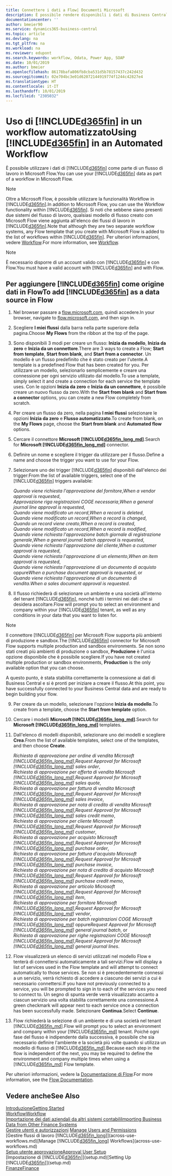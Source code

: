 ```yaml
---
title: Connettere i dati a Flow| Documenti Microsoft
description: È possibile rendere disponibili i dati di Business Central come origine dati e specificare un URL OData dei service Web per creare un workflow automatizzato.
documentationcenter: ''
author: bmeier90
ms.service: dynamics365-business-central
ms.topic: article
ms.devlang: na
ms.tgt_pltfrm: na
ms.workload: na
ms.reviewer: edupont
ms.search.keywords: workflow, Odata, Power App, SOAP
ms.date: 10/01/2019
ms.author: bmeier
ms.openlocfilehash: 86178bafa806fb8cba531d5b78157437c242d432
ms.sourcegitcommit: 02e704bc3e01d62072144919774f1244c42827e4
ms.translationtype: HT
ms.contentlocale: it-IT
ms.lasthandoff: 10/01/2019
ms.locfileid: "2305032"
---
```

# <a name="using-included365finincludesd365fin_mdmd-in-an-automated-workflow"></a><span data-ttu-id="8063c-103">Uso di [!INCLUDE[d365fin](includes/d365fin_md.md)] in un workflow automatizzato</span><span class="sxs-lookup"><span data-stu-id="8063c-103">Using [!INCLUDE[d365fin](includes/d365fin_md.md)] in an Automated Workflow</span></span>
<span data-ttu-id="8063c-104">È possibile utilizzare i dati di [!INCLUDE[d365fin](includes/d365fin_md.md)] come parte di un flusso di lavoro in Microsoft Flow.</span><span class="sxs-lookup"><span data-stu-id="8063c-104">You can use your [!INCLUDE[d365fin](includes/d365fin_md.md)] data as part of a workflow in Microsoft Flow.</span></span>

> [!NOTE]
> <span data-ttu-id="8063c-105">Oltre a Microsoft Flow, è possibile utilizzare la funzionalità Workflow in [!INCLUDE[d365fin](includes/d365fin_md.md)].</span><span class="sxs-lookup"><span data-stu-id="8063c-105">In addition to Microsoft Flow, you can use the Workflow functionality within [!INCLUDE[d365fin](includes/d365fin_md.md)].</span></span> <span data-ttu-id="8063c-106">Si noti che sebbene siano presenti due sistemi del flusso di lavoro, qualsiasi modello di flusso creato con Microsoft Flow viene aggiunta all'elenco dei flussi di lavoro in [!INCLUDE[d365fin](includes/d365fin_md.md)].</span><span class="sxs-lookup"><span data-stu-id="8063c-106">Note that although they are two separate workflow systems, any Flow template that you create with Microsoft Flow is added to the list of workflows  within [!INCLUDE[d365fin](includes/d365fin_md.md)].</span></span> <span data-ttu-id="8063c-107">Per ulteriori informazioni, vedere [Workflow](across-workflow.md).</span><span class="sxs-lookup"><span data-stu-id="8063c-107">For more information, see [Workflow](across-workflow.md).</span></span>  

> [!NOTE]  
> <span data-ttu-id="8063c-108">È necessario disporre di un account valido con [!INCLUDE[d365fin](includes/d365fin_md.md)] e con Flow.</span><span class="sxs-lookup"><span data-stu-id="8063c-108">You must have a valid account with [!INCLUDE[d365fin](includes/d365fin_md.md)] and with Flow.</span></span>  

## <a name="to-add-included365finincludesd365fin_mdmd-as-a-data-source-in-flow"></a><span data-ttu-id="8063c-109">Per aggiungere [!INCLUDE[d365fin](includes/d365fin_md.md)] come origine dati in Flow</span><span class="sxs-lookup"><span data-stu-id="8063c-109">To add [!INCLUDE[d365fin](includes/d365fin_md.md)] as a data source in Flow</span></span>
1. <span data-ttu-id="8063c-110">Nel browser passare a [flow.microsoft.com](https://flow.microsoft.com/en-us/), quindi accedere.</span><span class="sxs-lookup"><span data-stu-id="8063c-110">In your browser, navigate to [flow.microsoft.com](https://flow.microsoft.com/en-us/), and then sign in.</span></span>
2. <span data-ttu-id="8063c-111">Scegliere **I miei flussi** dalla barra nella parte superiore della pagina.</span><span class="sxs-lookup"><span data-stu-id="8063c-111">Choose **My Flows** from the ribbon at the top of the page.</span></span>
3. <span data-ttu-id="8063c-112">Sono disponibili 3 modi per creare un flusso: **Inizia da modello**, **Inizia da zero** e **Inizia da un connettore**.</span><span class="sxs-lookup"><span data-stu-id="8063c-112">There are 3 ways to create a Flow; **Start from template**, **Start from blank**, and **Start from a connector**.</span></span> <span data-ttu-id="8063c-113">Un modello è un flusso predefinito che è stato creato per l'utente.</span><span class="sxs-lookup"><span data-stu-id="8063c-113">A template is a predefined Flow that has been created for you.</span></span> <span data-ttu-id="8063c-114">Per utilizzare un modello, selezionarlo semplicemente e creare una connessione per ogni servizio utilizato dal modello.</span><span class="sxs-lookup"><span data-stu-id="8063c-114">To use a template, simply select it and create a connection for each service the template uses.</span></span> <span data-ttu-id="8063c-115">Con le opzioni **Inizia da zero** e **Inizia da un connettore**, è possibile creare un nuovo flusso da zero.</span><span class="sxs-lookup"><span data-stu-id="8063c-115">With the **Start from blank** and **Start from a connector** options, you can create a new Flow completely from scratch.</span></span>
4. <span data-ttu-id="8063c-116">Per creare un flusso da zero, nella pagina **I miei flussi** selezionare le opzioni **Inizia da zero** e **Flusso automatizzato**.</span><span class="sxs-lookup"><span data-stu-id="8063c-116">To create from blank, on the **My Flows** page, choose the **Start from blank** and **Automated flow** options.</span></span>
5. <span data-ttu-id="8063c-117">Cercare il connettore **Microsoft [!INCLUDE[d365fin_long_md](includes/d365fin_long_md.md)]**.</span><span class="sxs-lookup"><span data-stu-id="8063c-117">Search for **Microsoft [!INCLUDE[d365fin_long_md](includes/d365fin_long_md.md)]** connector.</span></span>
6. <span data-ttu-id="8063c-118">Definire un nome e scegliere il trigger da utilizzare per il flusso.</span><span class="sxs-lookup"><span data-stu-id="8063c-118">Define a name and choose the trigger you want to use for your Flow.</span></span>
7. <span data-ttu-id="8063c-119">Selezionare uno dei trigger [!INCLUDE[d365fin](includes/d365fin_md.md)] disponibili dall'elenco dei trigger:</span><span class="sxs-lookup"><span data-stu-id="8063c-119">From the list of available triggers, select one of the [!INCLUDE[d365fin](includes/d365fin_md.md)] triggers available:</span></span>  
    
    <span data-ttu-id="8063c-120">*Quando viene richiesta l'approvazione del fornitore*,</span><span class="sxs-lookup"><span data-stu-id="8063c-120">*When a vendor approval is requested*,</span></span>    
    <span data-ttu-id="8063c-121">*Approvazione riga registrazioni COGE necessaria*,</span><span class="sxs-lookup"><span data-stu-id="8063c-121">*When a general journal line approval is requested*,</span></span>    
    <span data-ttu-id="8063c-122">*Quando viene modificato un record*,</span><span class="sxs-lookup"><span data-stu-id="8063c-122">*When a record is deleted*,</span></span>    
    <span data-ttu-id="8063c-123">*Quando viene modificato un record*,</span><span class="sxs-lookup"><span data-stu-id="8063c-123">*When a record is changed*,</span></span>    
    <span data-ttu-id="8063c-124">*Quando un record viene creato*,</span><span class="sxs-lookup"><span data-stu-id="8063c-124">*When a record is created*,</span></span>    
    <span data-ttu-id="8063c-125">*Quando viene modificato un record*,</span><span class="sxs-lookup"><span data-stu-id="8063c-125">*When a record is modified*,</span></span>    
    <span data-ttu-id="8063c-126">*Quando viene richiesta l'approvazione batch giornale di registrazione generale*,</span><span class="sxs-lookup"><span data-stu-id="8063c-126">*When a general journal batch approval is requested*,</span></span>   
    <span data-ttu-id="8063c-127">*Quando viene richiesta l'approvazione del cliente*,</span><span class="sxs-lookup"><span data-stu-id="8063c-127">*When a customer approval is requested*,</span></span>   
    <span data-ttu-id="8063c-128">*Quando viene richiesta l'approvazione di un elemento*,</span><span class="sxs-lookup"><span data-stu-id="8063c-128">*When an item approval is requested*,</span></span>    
    <span data-ttu-id="8063c-129">*Quando viene richiesta l'approvazione di un documento di acquisto* oppure</span><span class="sxs-lookup"><span data-stu-id="8063c-129">*When a purchase document approval is requested*, or</span></span>     
     <span data-ttu-id="8063c-130">*Quando viene richiesta l'approvazione di un documento di vendita*.</span><span class="sxs-lookup"><span data-stu-id="8063c-130">*When a sales document approval is requested*.</span></span>
     
8. <span data-ttu-id="8063c-131">Il flusso richiederà di selezionare un ambiente e una società all'interno del tenant [!INCLUDE[d365fin](includes/d365fin_md.md)], nonché tutti i termini nei dati che si desidera ascoltare.</span><span class="sxs-lookup"><span data-stu-id="8063c-131">Flow will prompt you to select an environment and company within your [!INCLUDE[d365fin](includes/d365fin_md.md)] tenant, as well as any conditions in your data that you want to listen for.</span></span>

> [!NOTE]  
>   <span data-ttu-id="8063c-132">Il connettore [!INCLUDE[d365fin](includes/d365fin_md.md)] per Microsoft Flow supporta più ambienti di produzione e sandbox.</span><span class="sxs-lookup"><span data-stu-id="8063c-132">The [!INCLUDE[d365fin](includes/d365fin_md.md)] connector for Microsoft Flow supports multiple production and sandbox environments.</span></span> <span data-ttu-id="8063c-133">Se non sono stati creati più ambienti di produzione o sandbox, **Produzione** è l'unica opzione disponibile che è possibile scegliere.</span><span class="sxs-lookup"><span data-stu-id="8063c-133">If you have not created multiple production or sandbox environments, **Production** is the only available option that you can choose.</span></span> 

<span data-ttu-id="8063c-134">A questo punto, è stata stabilita correttamente la connessione ai dati di Business Central e si è pronti per iniziare a creare il flusso.</span><span class="sxs-lookup"><span data-stu-id="8063c-134">At this point, you have successfully connected to your Business Central data and are ready to begin building your flow.</span></span>

9. <span data-ttu-id="8063c-135">Per creare da un modello, selezionare l'opzione **Inizia da modello**.</span><span class="sxs-lookup"><span data-stu-id="8063c-135">To create from a template, choose the **Start from template** option.</span></span>
10. <span data-ttu-id="8063c-136">Cercare i modelli **Microsoft [!INCLUDE[d365fin_long_md](includes/d365fin_long_md.md)]**.</span><span class="sxs-lookup"><span data-stu-id="8063c-136">Search for **Microsoft [!INCLUDE[d365fin_long_md](includes/d365fin_long_md.md)]** templates.</span></span>
11. <span data-ttu-id="8063c-137">Dall'elenco di modelli disponibili, selezionare uno dei modelli e scegliere **Crea**.</span><span class="sxs-lookup"><span data-stu-id="8063c-137">From the list of available templates, select one of the templates, and then choose **Create**.</span></span>  

    <span data-ttu-id="8063c-138">*Richiesta di approvazione per ordine di vendita Microsoft [!INCLUDE[d365fin_long_md](includes/d365fin_long_md.md)]*,</span><span class="sxs-lookup"><span data-stu-id="8063c-138">*Request Approval for Microsoft [!INCLUDE[d365fin_long_md](includes/d365fin_long_md.md)] sales order*,</span></span>  
    <span data-ttu-id="8063c-139">*Richiesta di approvazione per offerta di vendita Microsoft [!INCLUDE[d365fin_long_md](includes/d365fin_long_md.md)]*,</span><span class="sxs-lookup"><span data-stu-id="8063c-139">*Request Approval for Microsoft [!INCLUDE[d365fin_long_md](includes/d365fin_long_md.md)] sales quote*,</span></span>  
    <span data-ttu-id="8063c-140">*Richiesta di approvazione per fattura di vendita Microsoft [!INCLUDE[d365fin_long_md](includes/d365fin_long_md.md)]*,</span><span class="sxs-lookup"><span data-stu-id="8063c-140">*Request Approval for Microsoft [!INCLUDE[d365fin_long_md](includes/d365fin_long_md.md)] sales invoice*,</span></span>  
    <span data-ttu-id="8063c-141">*Richiesta di approvazione per nota di credito di vendita Microsoft [!INCLUDE[d365fin_long_md](includes/d365fin_long_md.md)]*,</span><span class="sxs-lookup"><span data-stu-id="8063c-141">*Request Approval for Microsoft [!INCLUDE[d365fin_long_md](includes/d365fin_long_md.md)] sales credit memo*,</span></span>  
    <span data-ttu-id="8063c-142">*Richiesta di approvazione per cliente Microsoft [!INCLUDE[d365fin_long_md](includes/d365fin_long_md.md)]*,</span><span class="sxs-lookup"><span data-stu-id="8063c-142">*Request Approval for Microsoft [!INCLUDE[d365fin_long_md](includes/d365fin_long_md.md)] customer*,</span></span>  
    <span data-ttu-id="8063c-143">*Richiesta di approvazione per acquisto Microsoft [!INCLUDE[d365fin_long_md](includes/d365fin_long_md.md)]*,</span><span class="sxs-lookup"><span data-stu-id="8063c-143">*Request Approval for Microsoft [!INCLUDE[d365fin_long_md](includes/d365fin_long_md.md)] purchase order*,</span></span>  
    <span data-ttu-id="8063c-144">*Richiesta di approvazione per fattura d'acquisto Microsoft [!INCLUDE[d365fin_long_md](includes/d365fin_long_md.md)]*,</span><span class="sxs-lookup"><span data-stu-id="8063c-144">*Request Approval for Microsoft [!INCLUDE[d365fin_long_md](includes/d365fin_long_md.md)] purchase invoice*,</span></span>  
    <span data-ttu-id="8063c-145">*Richiesta di approvazione per nota di credito di acquisto Microsoft [!INCLUDE[d365fin_long_md](includes/d365fin_long_md.md)]*,</span><span class="sxs-lookup"><span data-stu-id="8063c-145">*Request Approval for Microsoft [!INCLUDE[d365fin_long_md](includes/d365fin_long_md.md)] purchase credit memo*,</span></span>  
    <span data-ttu-id="8063c-146">*Richiesta di approvazione per articolo Microsoft [!INCLUDE[d365fin_long_md](includes/d365fin_long_md.md)]*,</span><span class="sxs-lookup"><span data-stu-id="8063c-146">*Request Approval for Microsoft [!INCLUDE[d365fin_long_md](includes/d365fin_long_md.md)] item*,</span></span>  
    <span data-ttu-id="8063c-147">*Richiesta di approvazione per fornitore Microsoft [!INCLUDE[d365fin_long_md](includes/d365fin_long_md.md)]*,</span><span class="sxs-lookup"><span data-stu-id="8063c-147">*Request Approval for Microsoft [!INCLUDE[d365fin_long_md](includes/d365fin_long_md.md)] vendor*,</span></span>  
    <span data-ttu-id="8063c-148">*Richiesta di approvazione per batch registrazioni COGE Microsoft [!INCLUDE[d365fin_long_md](includes/d365fin_long_md.md)]* oppure</span><span class="sxs-lookup"><span data-stu-id="8063c-148">*Request Approval for Microsoft [!INCLUDE[d365fin_long_md](includes/d365fin_long_md.md)] general journal batch*, or</span></span>    
    <span data-ttu-id="8063c-149">*Richiesta di approvazione per righe registrazioni COGE Microsoft [!INCLUDE[d365fin_long_md](includes/d365fin_long_md.md)]*,</span><span class="sxs-lookup"><span data-stu-id="8063c-149">*Request Approval for Microsoft [!INCLUDE[d365fin_long_md](includes/d365fin_long_md.md)] general journal lines*.</span></span>  
12. <span data-ttu-id="8063c-150">Flow visualizzerà un elenco di servizi utilizzati nel modello Flow e tenterà di connettersi automaticamente a tali servizi.</span><span class="sxs-lookup"><span data-stu-id="8063c-150">Flow will display a list of services used in the Flow template and will attempt to connect automatically to those services.</span></span> <span data-ttu-id="8063c-151">Se non si è precedentemente connessi a un servizio, verrà richiesto di accedere a ciascuno dei servizi a cui è necessario connettersi.</span><span class="sxs-lookup"><span data-stu-id="8063c-151">If you have not previously connected to a service, you will be prompted to sign in to each of the services you need to connect to.</span></span> <span data-ttu-id="8063c-152">Un segno di spunta verde verrà visualizzato accanto a ciascun servizio una volta stabilita correttamente una connessione.</span><span class="sxs-lookup"><span data-stu-id="8063c-152">A green checkmark will appear next to each service once a connection has been successfully made.</span></span> <span data-ttu-id="8063c-153">Selezionare **Continua**.</span><span class="sxs-lookup"><span data-stu-id="8063c-153">Select **Continue**.</span></span>
13. <span data-ttu-id="8063c-154">Flow richiederà la selezione di un ambiente e di una società nel tenant [!INCLUDE[d365fin_md](includes/d365fin_md.md)].</span><span class="sxs-lookup"><span data-stu-id="8063c-154">Flow will prompt you to select an environment and company within your [!INCLUDE[d365fin_md](includes/d365fin_md.md)] tenant.</span></span> <span data-ttu-id="8063c-155">Poiché ogni fase del flusso è indipendente dalla successiva, è possibile che sia necessario definire l'ambiente e la società più volte quando si utilizza un modello di flusso di [!INCLUDE[d365fin_md](includes/d365fin_md.md)].</span><span class="sxs-lookup"><span data-stu-id="8063c-155">Because each step in the flow is independent of the next, you may be required to define the environment and company multiple times when using a [!INCLUDE[d365fin_md](includes/d365fin_md.md)] Flow template.</span></span>

<span data-ttu-id="8063c-156">Per ulteriori informazioni, vedere la [Documentazione di Flow](/flow/getting-started).</span><span class="sxs-lookup"><span data-stu-id="8063c-156">For more information, see the [Flow Documentation](/flow/getting-started).</span></span>

## <a name="see-also"></a><span data-ttu-id="8063c-157">Vedere anche</span><span class="sxs-lookup"><span data-stu-id="8063c-157">See Also</span></span>
[<span data-ttu-id="8063c-158">Introduzione</span><span class="sxs-lookup"><span data-stu-id="8063c-158">Getting Started</span></span>](product-get-started.md)  
[<span data-ttu-id="8063c-159">Workflow</span><span class="sxs-lookup"><span data-stu-id="8063c-159">Workflow</span></span>](across-workflow.md)  
[<span data-ttu-id="8063c-160">Importazione dei dati aziendali da altri sistemi contabili</span><span class="sxs-lookup"><span data-stu-id="8063c-160">Importing Business Data from Other Finance Systems</span></span>](across-import-data-configuration-packages.md)  
<span data-ttu-id="8063c-161">[Gestire utenti e autorizzazioni](ui-how-users-permissions.md) </span><span class="sxs-lookup"><span data-stu-id="8063c-161">[Manage Users and Permissions](ui-how-users-permissions.md) </span></span>  
<span data-ttu-id="8063c-162">[Gestire flussi di lavoro [!INCLUDE[d365fin_long](includes/d365fin_long_md.md)]](across-use-workflows.md)</span><span class="sxs-lookup"><span data-stu-id="8063c-162">[Manage [!INCLUDE[d365fin_long](includes/d365fin_long_md.md)] Workflows](across-use-workflows.md)</span></span>  
[<span data-ttu-id="8063c-163">Setup utente approvazione</span><span class="sxs-lookup"><span data-stu-id="8063c-163">Approval User Setup</span></span>](across-how-to-set-up-approval-users.md)  
<span data-ttu-id="8063c-164">[Impostazione di [!INCLUDE[d365fin](includes/d365fin_md.md)]](setup.md)</span><span class="sxs-lookup"><span data-stu-id="8063c-164">[Setting Up [!INCLUDE[d365fin](includes/d365fin_md.md)]](setup.md)</span></span>  
[<span data-ttu-id="8063c-165">Finanze</span><span class="sxs-lookup"><span data-stu-id="8063c-165">Finance</span></span>](finance.md)  
